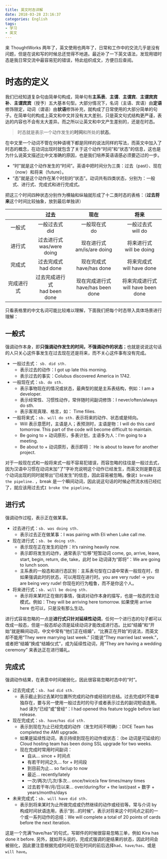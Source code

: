 ```yaml
---
title: 英文时态详解
date: 2018-03-28 23:16:37
categories: English
tags:
- 学习
- 英文
---
```


来 ThoughtWorks 两年了，英文使用也两年了，日常和工作中的交流几乎是没有问题，但是在说和写的时候总还觉得不地道。最近补了一下英文语法，发现用错时态是我日常交流中最容易犯的错误，特此组织成文，方便日后查阅。

# 时态的定义

我们已经知道复杂句由简单句构成，简单句有**主系表**、**主谓**、**主谓宾**、**主谓宾宾补**、**主谓宾宾**（授予）五大基本句型。大部分情况下，名词（主语、宾语）由**定语**修饰限定，动词（谓语）由**状语**修饰补充，就构成了日常使用的大部分简单的句子。在简单句的构成上英文和中文并没有太大差别，只是英文句式结构更严谨，表达的内容也不会有太大差异。而之所以让英文和中文产生差别的，还是在时态。

>  时态就是表示一个动作发生的**时间**和所处的**状态**。

在中文里一个动词不管在何种语境下都是同样的说法同样的写法，而英文中加入了时态的概念，在动词出现时就包含了关于这个动作“时间”和“状态”的信息，这也是为什么说英文描述比中文准确的原因，也是我们培养英语语感必须要迈过的一步。

- “时”就是这个动作发生的“时间”。英语中把时间分为三类：过去（past）、现在（now）和将来（future）。
- “态”就是这个动作在某个时刻的“状态”。动词共有四类状态，分别为：一般式、进行式、完成式和进行完成式。

把这三个时间四种状态分别作为横轴和纵轴就形成了十二类时态的表格：（**过去将来**这个时间比较抽象，放到最后单独讲）

|            |               过去                |                  现在                  |                  将来                   |
| :--------: | :-------------------------------: | :------------------------------------: | :-------------------------------------: |
|   一般式   |       一般过去式<br /> did        |           一般现在式<br />do           |         一般过去式<br />will do         |
|   进行式   |  过去进行式<br />was/were doing   |    现在进行式<br />am/is/are doing     |      将来进行式<br />will be doing      |
|   完成式   |     过去完成式<br />had done      |     现在完成式<br />have/has done      |     将来完成式<br />will have done      |
| 完成进行式 | 过去完成进行式<br />had been done | 现在完成进行式<br />have/has been done | 将来完成进行式<br />will have been done |

只看表格里的中文名词可能比较难以理解，下面我们把每个时态带入具体场景进行理解：

## 一般式

强调动作本身，即**只强调动作发生的时间，不强调动作的状态**；也就是说说这句话的人只关心这件事发生在过去现在还是将来，而不关心这件事有没有完成。

- 一般过去式： `sb. did sth.`
  - 表示过去的动作：I got up late this morning.
  - 表示过去的事实：Colubus discovered America in 1742.
- 一般现在式：`sb. do sth.` 
  - 表示事物现在的情况或状态，最典型的就是主系表结构，例如：I am a developer.
  - 表示经常性、习惯性动作，常伴随时间副词修饰：I never/often/always do sth.
  - 表示客观真理、格言，如： Time filies.
- 一般将来式：`sb. will do sth.` 表示将来的动作、状态或是倾向。
  - Will 表示意愿时，主语是人；表预测时，主语是物：I will do this card tomorrow. This part of the code will become difficult to maintain.
  - Be going to + 动词原形，多表计划，主语多为人：I'm going to a meeting.
  - Be about to + 动词原形，表示即将： He is about to leave for another project.

对于一般现在式和一般将来式一般不容易犯错误，而容忽略的往往是一般过去式，因为汉语中习惯在动词末加“了”字补充说明这个动作已经发生，而英文则是要在这个动词出现的同时就带出“已经发生”的信息，因此容易被忽略。像说`I breake the pipeline.` ，break 是一个瞬间动词，因此说这句话的时候必然流水线已经红了，就应该用过去式`I broke the pipeline`。

## 进行式

强调动作过程，表示正在做某事。

- 过去进行式：`sb. was doing sth.`
  - 表示过去正在做某事：I was pairing with Eli when Luke call me.
- 现在进行式：`sb. be doing sth.`
  - 表示现在正在发生的动作：It’s raining heavily now.
  - 表示即将发生的动作，通常表示“位移”短暂动词 come, go, arrive, leave, start, begin, return, die, take，此时 be 动词译为“即将”：We are going to lunch soon.
  - 主系表的一般态和进行态区别：主系表句型在口语中常表一般现在时，但如果强调此时的状态，可以用现在进行时。you are very rude! -> you are being very rude! 你现在的行为粗鲁，而不是你这个人。
- 将来进行式：`sb. will be doing sth.`
  - 表示将来某时正在做的事情，强调对动作本身的描写，也是一般态的生动模式。例如：They will be arriving here tomorrow. 如果使用 arrive here 也可以，只是没有那么生动。

进行式容易忽略的一点是**进行式只针对延续性动词**，任何一个进行态的句子都可以改成一般态，但是一般态却必须是延续动词才能改成进行态。比如“结婚”和“开始”就是瞬间动词，中文中常有“他们正在结婚”，“比赛正在开始”的说法，而英文却不能用“They were marrying last week.” 只能说“They married last week.”，或者把“结婚”换成“结婚仪式”，成为延续性动词，用“They are having a wedding ceremony” 来表达正在进行婚礼。

## 完成式

强调动作结果，在表意中时间被弱化，因此很容易忽略时态中的“时”。

- 过去完成式：`sb. had did sth.`
  - 表示截止到过去某时位置所完成的动作或经验的总结。过去完成时不能单独存在，要与另一使用一般过去时的句子或者表示过去的副词短语连用。had 译为“已经”或”曾经“：I had opened this feature toggle before last release.
- 现在完成式：`sb. have/has did sth.`
  - 表示到现在为止已经完成的动作（发生时间不明确）：DICE Team has completed the AMI upgrade.
  - 如果是延续性动词，表示持续到现在的动作或状态：（be 动词是可延续的）Cloud hosting team has been doing SSL upgrade for two weeks.
  - 现在完成时常用时间副词：
    - 自从... since + 时间点
    - 有若干时间之久… for + 时间段
    - 到目前为止... so far/up to now
    - 最近... recently/lately
    - 一次/两次/几次/多次... once/twice/a few times/many times
    - 过去若干年/月/日以来... over/during/for + the last/past + 数字 + years/months/days
- 未来完成式：`sb. will have did sth.`
  - 表示到将来某时为止所做完成或仍然继续的动作或经验等。常与介词 by 构成时间状语连用，表示“到...的时候”，表示对将来这个时间点之前的一个或一系列动作的总结：We will complete a total of 20 points of cards before the next iteration.

这是一个充满“have/has”的句式，写邮件的时候很容易忽略三单，例如 Kira has done it  before. 另外，就如开头说的，完成式强调的是结果的状态，因此时间会被弱化，因此要注意根据完成时间在现在时间的前后选择`had`、`have/has`、或是`will have`。
